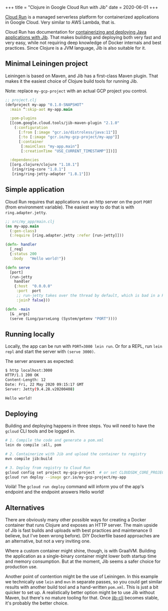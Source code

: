+++
title = "Clojure in Google Cloud Run with Jib"
date = 2020-06-01
+++

[Cloud Run](https://cloud.google.com/run/) is a managed serverless platform for containerized applications in Google Cloud. Very similar to AWS Lambda, that is.

Cloud Run has documentation for [containerizing and deploying Java applications with Jib](https://cloud.google.com/java/getting-started/jib). That makes building and deploying both very fast and very easy, while not requiring deep knowledge of Docker internals and best practices. Since Clojure is a JVM language, Jib is also suitable for it.


## Minimal Leiningen project

Leiningen is based on Maven, and Jib has a first-class Maven plugin. That makes it the easiest choice of Clojure build tools for running Jib.

Note: replace `my-gcp-project` with an actual GCP project you control.

```clojure
;; project.clj
(defproject my-app "0.1.0-SNAPSHOT"
  :main ^:skip-aot my-app.main

  :pom-plugins
  [[com.google.cloud.tools/jib-maven-plugin "2.1.0"
    (:configuration
      [:from [:image "gcr.io/distroless/java:11"]]
      [:to [:image "gcr.io/my-gcp-project/my-app"]]
      [:container
       [:mainClass "my-app.main"]
       [:creationTime "USE_CURRENT_TIMESTAMP"]])]]

  :dependencies
  [[org.clojure/clojure "1.10.1"]
   [ring/ring-core "1.8.1"]
   [ring/ring-jetty-adapter "1.8.1"]])
```


## Simple application

Cloud Run requires that applications run an http server on the port `PORT` (from environment variable). The easiest way to do that is with `ring.adapter.jetty`.

```clojure
;; src/my_app/main.clj
(ns my-app.main
  (:gen-class)
  (:require [ring.adapter.jetty :refer [run-jetty]]))

(defn- handler
  [_req]
  {:status 200
   :body   "Hello world!"})

(defn serve
  [port]
  (run-jetty
    handler
    {:host  "0.0.0.0"
     :port  port
     ;; run-jetty takes over the thread by default, which is bad in a REPL
     :join? false}))

(defn -main
  [& _args]
  (serve (Long/parseLong (System/getenv "PORT"))))
```


## Running locally

Locally, the app can be run with `PORT=3000 lein run`. Or for a REPL, run `lein repl` and start the server with `(serve 3000)`.

The server answers as expected:

```sh
$ http localhost:3000
HTTP/1.1 200 OK
Content-Length: 12
Date: Fri, 22 May 2020 09:15:17 GMT
Server: Jetty(9.4.28.v20200408)

Hello world!
```


## Deploying

Building and deploying happens in three steps. You will need to have the `gcloud` CLI tools and be logged in.

```sh
# 1. Compile the code and generate a pom.xml
lein do compile :all, pom

# 2. Containerize with Jib and upload the container to registry
mvn compile jib:build

# 3. Deploy from registry to Cloud Run
gcloud config set project my-gcp-project  # or set CLOUDSDK_CORE_PROJECT
gcloud run deploy --image gcr.io/my-gcp-project/my-app
```

Voilà! The `gcloud run deploy` command will inform you of the app's endpoint and the endpoint answers Hello world!


## Alternatives

There are obviously many other possible ways for creating a Docker container that runs Clojure and exposes an HTTP server. The main upside of Jib is fast builds and uploads with best practices and maintenance (I believe, but I've been wrong before). DIY Dockerfile based approaches are an alternative, but not a very inviting one.

Where a custom container might shine, though, is with GraalVM. Building the application as a single-binary container might lower both startup time and memory consumption. But at the moment, Jib seems a safer choice for production use.

Another point of contention might be the use of Leiningen. In this example we technically use `lein` and `mvn` in separate passes, so you could get similar results with another build tool and a hand-written `pom.xml`. This is just a bit quicker to set up. A realistically better option might be to use Jib without Maven, but there's no mature tooling for that. Once [jib-cli](https://github.com/GoogleContainerTools/jib/tree/master/jib-cli) becomes stable, it's probably the better choice.
